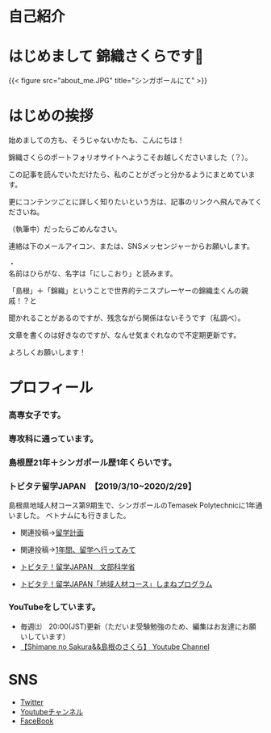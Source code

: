 # 自己紹介


# はじめまして 錦織さくらです🌸　　
{{< figure src="about_me.JPG" title="シンガポールにて" >}}  

# はじめの挨拶
始めましての方も、そうじゃないかたも、こんにちは！

錦織さくらのポートフォリオサイトへようこそお越しくださいました（？）。

この記事を読んでいただけたら、私のことがざっと分かるようにまとめています。 

更にコンテンツごとに詳しく知りたいという方は、記事のリンクへ飛んでみてくださいね。

（執筆中）だったらごめんなさい。  

連絡は下のメールアイコン、または、SNSメッセンジャーからお願いします。  

・  
名前はひらがな、名字は「にしこおり」と読みます。  

「島根」＋「錦織」ということで世界的テニスプレーヤーの錦織圭くんの親戚！？と  

聞かれることがあるのですが、残念ながら関係はないそうです（私調べ）。　

文章を書くのは好きなのですが、なんせ気まぐれなので不定期更新です。  

よろしくお願いします！  


# プロフィール  
### 高専女子です。  
### 専攻科に通っています。
### 島根歴21年＋シンガポール歴1年くらいです。 
### トビタテ留学JAPAN　【2019/3/10~2020/2/29】
島根県地域人材コース第9期生で、シンガポールのTemasek Polytechnicに1年通いました。
ベトナムにも行きました。
- 関連投稿→[留学計画](http://localhost:1313/blog/2020/05/22/ryugakuplan/)
- 関連投稿→[1年間、留学へ行ってみて](http://localhost:1313/blog/2020/05/24/doneryugaku/)
- [トビタテ！留学JAPAN　文部科学省](https://tobitate.mext.go.jp/)

- [トビタテ！留学JAPAN「地域人材コース」しまねプログラム](https://www.tobitate-shimane.jp/)
  
### YouTubeをしています。
- 毎週㈯　20:00(JST)更新（ただいま受験勉強のため、編集はお友達にお願いしています）
- [【Shimane no Sakura&&島根のさくら】 Youtube Channel](https://www.youtube.com/channel/UCf3tTxTDJGquzSnx6Y-xGYA)  

# SNS
- [Twitter](https://twitter.com/shimanenosakura)
- [Youtubeチャンネル](https://www.youtube.com/channel/UCf3tTxTDJGquzSnx6Y-xGYA)
- [FaceBook](https://www.facebook.com/sakura.nishikori/)
